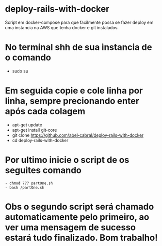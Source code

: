 # deploy-rails-with-docker
Script em docker-compose para que facilmente possa se fazer deploy em uma instancia na AWS que tenha docker e git instalados.

# No terminal shh de sua instancia de o comando
   - sudo su
# Em seguida copie e cole linha por linha, sempre precionando enter após cada colagem
   - apt-get update
   - apt-get install git-core
   - git clone https://github.com/abel-cabral/deploy-rails-with-docker
   - cd deploy-rails-with-docker
# Por ultimo inicie o script de os seguites comando
    - chmod 777 partOne.sh
    - bash /partOne.sh
# Obs o segundo script será chamado automaticamente pelo primeiro, ao ver uma mensagem de sucesso estará tudo finalizado. Bom trabalho!
